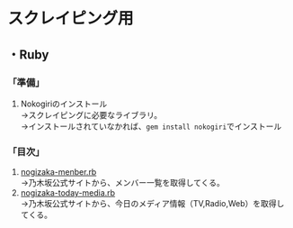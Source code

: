 # スクレイピング用
## ・Ruby
### 「準備」
1. Nokogiriのインストール  
→スクレイピングに必要なライブラリ。  
→インストールされていなかれば、`gem install nokogiri`でインストール
### 「目次」
1. [nogizaka-menber.rb](https://github.com/Kamekure-Maisuke/scraping/blob/master/Ruby-Scraping/nogizaka-member.rb)  
→乃木坂公式サイトから、メンバー一覧を取得してくる。  
2. [nogizaka-today-media.rb](https://github.com/Kamekure-Maisuke/scraping/blob/master/Ruby-Scraping/nogizaka-today-media.rb)  
→乃木坂公式サイトから、今日のメディア情報（TV,Radio,Web）を取得してくる。
